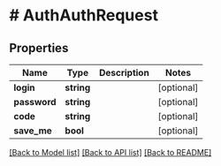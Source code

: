 # # AuthAuthRequest

## Properties

Name | Type | Description | Notes
------------ | ------------- | ------------- | -------------
**login** | **string** |  | [optional]
**password** | **string** |  | [optional]
**code** | **string** |  | [optional]
**save_me** | **bool** |  | [optional]

[[Back to Model list]](../../README.md#models) [[Back to API list]](../../README.md#endpoints) [[Back to README]](../../README.md)
